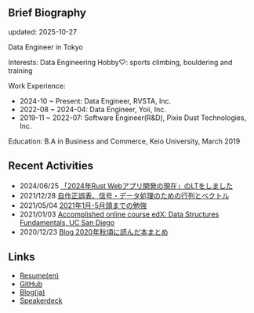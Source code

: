 ## Brief Biography
updated: 2025-10-27

Data Engineer in Tokyo

Interests: Data Engineering
Hobby♡: sports climbing, bouldering and training

Work Experience:
- 2024-10 ~ Present: Data Engineer, RVSTA, Inc.
- 2022-08 ~ 2024-04: Data Engineer, Yoii, Inc.
- 2019-11 ~ 2022-07: Software Engineer(R&D), Pixie Dust Technologies, Inc. 

Education: B.A in Business and Commerce, Keio University, March  2019

## Recent Activities
- 2024/06/25 [「2024年Rust Webアプリ開発の現在」のLTをしました](https://findy.connpass.com/event/319829/)
- 2021/12/28 [自作正誤表、信号・データ処理のための行列とベクトル](/blog/自作正誤表、信号・データ処理のための行列とベクトル.md)
- 2021/05/04 [2021年1月-5月頭までの勉強](/blog/2021年1月-5月頭までの勉強.md)
- 2021/01/03 [Accomplished online course edX: Data Structures Fundamentals, UC San Diego](https://courses.edx.org/certificates/4faabb2a5b2f4171b30789c502270f1a)
- 2020/12/23 [Blog 2020年秋頃に読んだ本まとめ](blog/2020年秋頃に読んだ本まとめ.md)

## Links
- [Resume(en)](resume.md)
- [GitHub](https://github.com/billyio)
- [Blog(ja)](blog/)
- [Speakerdeck](https://speakerdeck.com/billyio)
